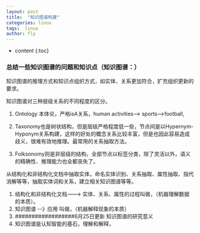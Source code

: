 ```yaml
---
layout: post
title:  "知识图谱构建"
categories: linux
tags:  linux  
author: fly
---
```


* content
{:toc}

### 总结一些知识图谱的问题和知识点（知识图谱：）

知识图谱的推理方式和知识点组织方式，如实体、关系更加符合，扩充组织更新的要求。







知识图谱对三种层级关系的不同程度的区分。

1. Ontology 本体论，严格isA关系，human activities--> sports-->football, 

2. Taxonomy也是树状结构，但是层级严格程度低一些，节点间是以Hypernym-Hyponym关系构建，这样的好处的概念关系比较丰富，但是也因此容易造成歧义，很难有效地推理。最常用的关系抽取方法。

3. Folksonomy则是非层级的结构，全部节点以标签分类，除了灵活以外，语义的精确性、推理能力也全都丧失了。

从结构化和非结构化文档中抽取实体，命名实体识别、关系抽取、属性抽取、指代消解等等，抽取实体词和关系，建立相关知识图谱等等。

1. 结构化和非结构化文档---> 实体、关系、属性的过程叫做，（机器理解数据的本质）。
2. 知识图谱 --》应用 叫做，（机器解释现象的本质）
3. ##################6月25日更新
知识图谱的研究意义
1. 知识图谱是认知智能的基石，理解和解释，  

